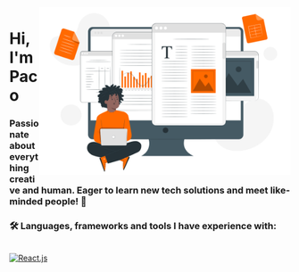<img align="right" src="https://raw.githubusercontent.com/gabrlcj/gabrlcj/2aa161dfb942e25ec84396721837dfccc98e08f2/Illustration.svg" alt="Illustration" title="Illustration Storyset" width=450/>
    
<h1 align="left">Hi, I'm Paco</h1>

<h3 align="left">Passionate about everything creative and human. Eager to learn new tech solutions and meet like-minded people! 🌵</h3>

<div>
  <h3>🛠 Languages, frameworks and tools I have experience with:</h3><br>
  <a href="https://"><img src="https://img.shields.io/static/v1?label=&message=REACT.JS&color=%2361DAFB&style=for-the-badge&logo=react&logoColor=grey" alt="React.js"></a>    
</div>
